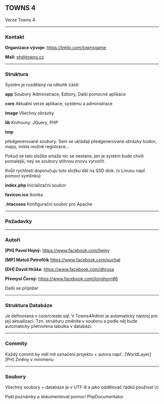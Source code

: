 ## TOWNS 4

 Verze Towns 4

* * *
### Kontakt

**Organizace vývoje:** https://trello.com/townsgame

**Mail:** ph@towns.cz

* * *
### Struktura

Systém je rozdělený na několik částí: 


**app** Soubory Administrace, Editory, Další  pomocné aplikace 

**core** Aktuální verze aplikace, systému a administrace

**image** Všechny obrázky

**lib** Knihovny: JQuery, PHP

**tmp**

předgenerované soubory. Sem se ukládají předgenerované obrázky budov, mapy, místa možné registrace…

Pokud se tato složka smaže nic se nestane, jen je systém bude chvíli pomalejší, neý se soubory stihnou znovu vytvořit.

Kvůli rychlosti doporučuju tuto složku dát na SSD disk. (v Linuxu např. pomocí symlinku)

**index.php** Inicializační soubor

**favicon.ico** Ikonka

**.htaccess** Konfigurační soubor pro Apache

* * *
### Požadavky


* * *
### Autoři

**[PH] Pavol Hejný:** https://www.facebook.com/hejny

**[MP] Matúš Petrofčík** https://www.facebook.com/puchal

**[DH] David Hrůša:** https://www.facebook.com/dhrusa

**Přemysl Černý:** https://www.facebook.com/longhorn86


Další se připište!

* * *
### Struktura Databáze

Je definovaná v core/create.sql. V Towns4Admin je automatický nástroj pro její aktualizaci. Tzn. strukturu změníte v souboru a podle něj bude automaticky přetvořena tabulka v databázi.

* * *
### Commity

Každý commit by měl mít označení projektu + autora např.: [WorldLayer][PH] Změny v minimenu


* * *
### Soubory

Všechny soubory + databáze je v UTF-8 a jako oddělovač řádků používat \n

Psát poznámky a dokumentovat pomocí PhpDocumentator